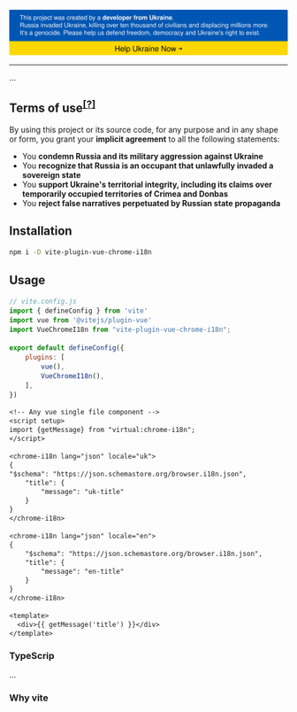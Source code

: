 [![Stand With Ukraine](https://raw.githubusercontent.com/vshymanskyy/StandWithUkraine/main/banner-direct-single.svg)](https://stand-with-ukraine.pp.ua)

---

...


## Terms of use<sup>[[?]](https://github.com/Tyrrrz/.github/blob/master/docs/why-so-political.md)</sup>

By using this project or its source code, for any purpose and in any shape or form, you grant your **implicit agreement** to all the following statements:

- You **condemn Russia and its military aggression against Ukraine**
- You **recognize that Russia is an occupant that unlawfully invaded a sovereign state**
- You **support Ukraine's territorial integrity, including its claims over temporarily occupied territories of Crimea and Donbas**
- You **reject false narratives perpetuated by Russian state propaganda**


## Installation

```bash
npm i -D vite-plugin-vue-chrome-i18n
```

## Usage

```js
// vite.config.js
import { defineConfig } from 'vite'
import vue from '@vitejs/plugin-vue'
import VueChromeI18n from "vite-plugin-vue-chrome-i18n";

export default defineConfig({
    plugins: [
        vue(),
        VueChromeI18n(),
    ],
})
```

```vue
<!-- Any vue single file component -->
<script setup>
import {getMessage} from "virtual:chrome-i18n";
</script>

<chrome-i18n lang="json" locale="uk">
{
"$schema": "https://json.schemastore.org/browser.i18n.json",
    "title": {
        "message": "uk-title"
    }
}
</chrome-i18n>

<chrome-i18n lang="json" locale="en">
{
    "$schema": "https://json.schemastore.org/browser.i18n.json",
    "title": {
        "message": "en-title"
    }
}
</chrome-i18n>

<template>
  <div>{{ getMessage('title') }}</div>
</template>
```

### TypeScrip

... 
### Why vite
